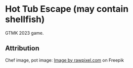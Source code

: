 # Hot Tub Escape (may contain shellfish)

GTMK 2023 game.

## Attribution

Chef image, pot image:
<a href="https://www.freepik.com/free-vector/professional-people_3115181.htm#query=pixel%20art%20chef&position=0&from_view=search&track=ais">Image by rawpixel.com</a> on Freepik
